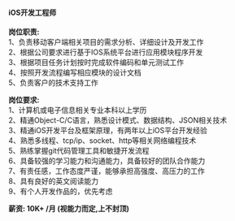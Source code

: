 #### iOS开发工程师

**岗位职责:**  
1、负责移动客户端相关项目的需求分析、详细设计及开发工作  
2、根据公司要求进行基于IOS系统平台进行应用模块程序开发  
3、根据项目任务计划按时完成软件编码和单元测试工作  
4、按照开发流程编写相应模块的设计文档  
5、负责客户的技术支持工作  

**岗位要求:**  
1、计算机或电子信息相关专业本科以上学历  
2、精通Object-C/C语言，熟悉设计模式、数据结构、JSON相关技术  
3、精通iOS开发平台及框架原理，有两年以上iOS平台开发经验  
4、熟悉多线程、tcp/ip、socket、http等相关网络编程技术  
5、熟练掌握git代码管理工具和敏捷开发流程  
6、具备较强的学习能力和沟通能力，具备较好的团队合作能力  
7、有责任感，工作态度严谨，能够承担高强度、高压力的工作  
8、具有良好的英文阅读能力  
9、有个人开发作品的，优先考虑  

**薪资:  10K+ /月 (视能力而定,上不封顶)**
